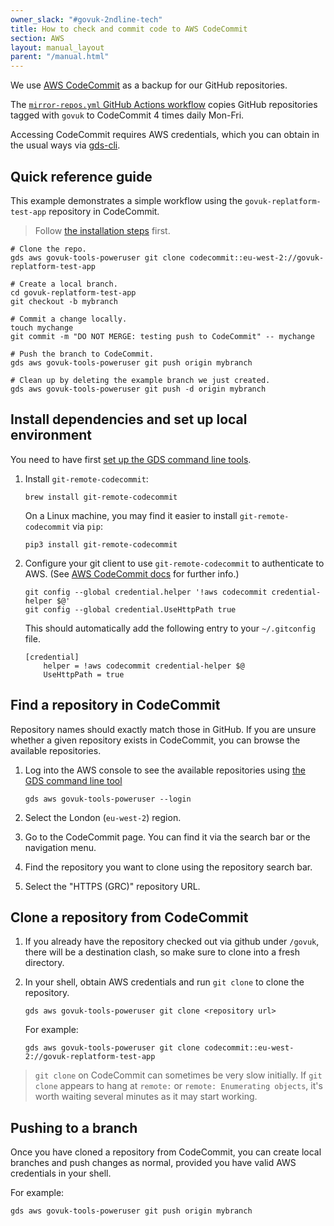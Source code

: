 ```yaml
---
owner_slack: "#govuk-2ndline-tech"
title: How to check and commit code to AWS CodeCommit
section: AWS
layout: manual_layout
parent: "/manual.html"
---
```


We use [AWS CodeCommit](https://docs.aws.amazon.com/codecommit/latest/userguide/) as a backup for our GitHub repositories.

The [`mirror-repos.yml` GitHub Actions workflow](https://github.com/alphagov/govuk-infrastructure/blob/main/.github/workflows/mirror-repos.yml) copies GitHub repositories tagged with `govuk` to CodeCommit 4 times daily Mon-Fri.

Accessing CodeCommit requires AWS credentials, which you can obtain in the usual ways via [gds-cli](https://github.com/alphagov/gds-cli).

## Quick reference guide

This example demonstrates a simple workflow using the `govuk-replatform-test-app` repository in CodeCommit.

> Follow [the installation steps](#install-dependencies-and-set-up-local-environment) first.

```
# Clone the repo.
gds aws govuk-tools-poweruser git clone codecommit::eu-west-2://govuk-replatform-test-app

# Create a local branch.
cd govuk-replatform-test-app
git checkout -b mybranch

# Commit a change locally.
touch mychange
git commit -m "DO NOT MERGE: testing push to CodeCommit" -- mychange

# Push the branch to CodeCommit.
gds aws govuk-tools-poweruser git push origin mybranch

# Clean up by deleting the example branch we just created.
gds aws govuk-tools-poweruser git push -d origin mybranch
```

## Install dependencies and set up local environment

You need to have first [set up the GDS command line tools](/manual/get-started.html#3-install-gds-command-line-tools).

1. Install `git-remote-codecommit`:

    ```
    brew install git-remote-codecommit
    ```

    On a Linux machine, you may find it easier to install `git-remote-codecommit` via `pip`:

    ```
    pip3 install git-remote-codecommit
    ```

1. Configure your git client to use `git-remote-codecommit` to authenticate to AWS. (See [AWS CodeCommit docs](https://docs.aws.amazon.com/codecommit/latest/userguide/setting-up-https-unixes.html#setting-up-https-unixes-credential-helper) for further info.)

    ```
    git config --global credential.helper '!aws codecommit credential-helper $@'
    git config --global credential.UseHttpPath true
    ```

    This should automatically add the following entry to your `~/.gitconfig` file.

    ```
    [credential]
        helper = !aws codecommit credential-helper $@
        UseHttpPath = true
    ```

## Find a repository in CodeCommit

Repository names should exactly match those in GitHub. If you are unsure whether a given repository exists in CodeCommit, you can browse the available repositories.

1. Log into the AWS console to see the available repositories using [the GDS command line tool](/manual/get-started.html#3-install-gds-command-line-tools)

    ```
    gds aws govuk-tools-poweruser --login
    ```

1. Select the London (`eu-west-2`) region.

1. Go to the CodeCommit page. You can find it via the search bar or the navigation menu.

1. Find the repository you want to clone using the repository search bar.

1. Select the "HTTPS (GRC)" repository URL.

## Clone a repository from CodeCommit

1. If you already have the repository checked out via github under `/govuk`, there will be a destination clash, so make sure to clone into a fresh directory.
2. In your shell, obtain AWS credentials and run `git clone` to clone the repository.

    ```
    gds aws govuk-tools-poweruser git clone <repository url>
    ```

    For example:

    ```
    gds aws govuk-tools-poweruser git clone codecommit::eu-west-2://govuk-replatform-test-app
    ```

> `git clone` on CodeCommit can sometimes be very slow initially. If `git
> clone` appears to hang at `remote:` or `remote: Enumerating objects`, it's
> worth waiting several minutes as it may start working.

## Pushing to a branch

Once you have cloned a repository from CodeCommit, you can create local branches and push changes as normal, provided you have valid AWS credentials in your shell.

For example:

```
gds aws govuk-tools-poweruser git push origin mybranch
```
